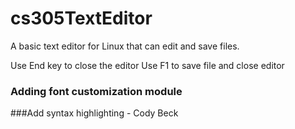 # cs305TextEditor
A basic text editor for Linux that can edit and save files.

Use End key to close the editor
Use F1 to save file and close editor
### Adding font customization module


###Add syntax highlighting - Cody Beck
